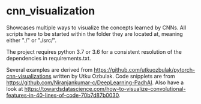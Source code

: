 # cnn_visualization
Showcases multiple ways to visualize the concepts learned by CNNs. All scripts have to be started within the folder they are located at, meaning either "./" or "./src/".


The project requires python 3.7 or 3.6 for a consistent resolution of the dependencies in requirements.txt.

Several examples are derived from https://github.com/utkuozbulak/pytorch-cnn-visualizations written by Utku Ozbulak. Code snipplets are from https://github.com/Niranjankumar-c/DeepLearning-PadhAI. Also have a look at https://towardsdatascience.com/how-to-visualize-convolutional-features-in-40-lines-of-code-70b7d87b0030.
